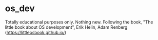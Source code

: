 # os_dev
Totally educational purposes only. Nothing new.
Following the book, "The little book about OS development", Erik Helin, Adam Renberg
(https://littleosbook.github.io/)

